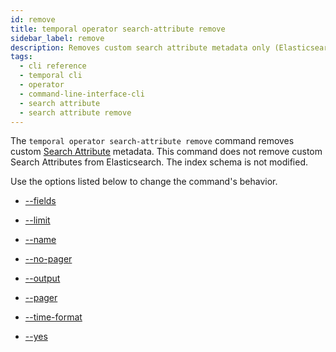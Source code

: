 ```yaml
---
id: remove
title: temporal operator search-attribute remove
sidebar_label: remove
description: Removes custom search attribute metadata only (Elasticsearch index schema is not modified).
tags:
  - cli reference
  - temporal cli
  - operator
  - command-line-interface-cli
  - search attribute
  - search attribute remove
---
```


The `temporal operator search-attribute remove` command removes custom [Search Attribute](/concepts/what-is-a-search-attribute) metadata.
This command does not remove custom Search Attributes from Elasticsearch.
The index schema is not modified.

Use the options listed below to change the command's behavior.

- [--fields](/cli/cmd-options/fields)

- [--limit](/cli/cmd-options/limit)

- [--name](/cli/cmd-options/name)

- [--no-pager](/cli/cmd-options/no-pager)

- [--output](/cli/cmd-options/output)

- [--pager](/cli/cmd-options/pager)

- [--time-format](/cli/cmd-options/time-format)

- [--yes](/cli/cmd-options/yes)
